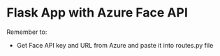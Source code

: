 # Flask App with Azure Face API

Remember to:
- Get Face API key and URL from Azure and paste it into routes.py file
